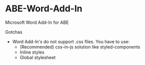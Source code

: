 # ABE-Word-Add-In
Microsoft Word Add-In for ABE

Gotchas
 - Word Add-In's do not support .css files. You have to use:
    - (Recommended) css-in-js solution like styled-components
    - Inline styles
    - Global stylesheet


